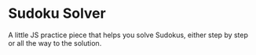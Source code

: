 # Sudoku Solver

A little JS practice piece that helps you solve Sudokus, either step by step or all the way to the solution.
